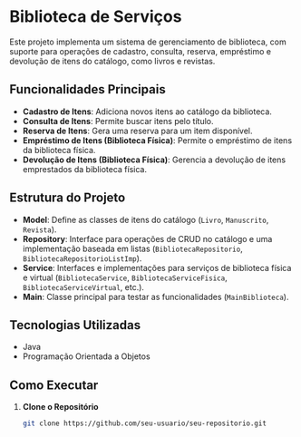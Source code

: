 # Biblioteca de Serviços

Este projeto implementa um sistema de gerenciamento de biblioteca, com suporte para operações de cadastro, consulta, reserva, empréstimo e devolução de itens do catálogo, como livros e revistas.

## Funcionalidades Principais

- **Cadastro de Itens**: Adiciona novos itens ao catálogo da biblioteca.
- **Consulta de Itens**: Permite buscar itens pelo título.
- **Reserva de Itens**: Gera uma reserva para um item disponível.
- **Empréstimo de Itens (Biblioteca Física)**: Permite o empréstimo de itens da biblioteca física.
- **Devolução de Itens (Biblioteca Física)**: Gerencia a devolução de itens emprestados da biblioteca física.

## Estrutura do Projeto

- **Model**: Define as classes de itens do catálogo (`Livro`, `Manuscrito`, `Revista`).
- **Repository**: Interface para operações de CRUD no catálogo e uma implementação baseada em listas (`BibliotecaRepositorio`, `BibliotecaRepositorioListImp`).
- **Service**: Interfaces e implementações para serviços de biblioteca física e virtual (`BibliotecaService`, `BibliotecaServiceFisica`, `BibliotecaServiceVirtual`, etc.).
- **Main**: Classe principal para testar as funcionalidades (`MainBiblioteca`).

## Tecnologias Utilizadas

- Java
- Programação Orientada a Objetos

## Como Executar

1. **Clone o Repositório**

   ```bash
   git clone https://github.com/seu-usuario/seu-repositorio.git
